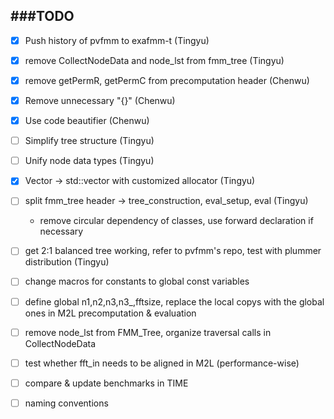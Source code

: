 ###TODO
-------------

- [x] Push history of pvfmm to exafmm-t (Tingyu)
- [x] remove CollectNodeData and node_lst from fmm_tree (Tingyu)
- [x] remove getPermR, getPermC from precomputation header (Chenwu)
- [x] Remove unnecessary "{}" (Chenwu)
- [x] Use code beautifier (Chenwu)
- [ ] Simplify tree structure (Tingyu)
- [ ] Unify node data types (Tingyu)
- [x] Vector -> std::vector with customized allocator (Tingyu)
- [ ] split fmm_tree header -> tree_construction, eval_setup, eval (Tingyu)
  - remove circular dependency of classes, use forward declaration if necessary
- [ ] get 2:1 balanced tree working, refer to pvfmm's repo, test with plummer distribution (Tingyu)

- [ ] change macros for constants to global const variables
- [ ] define global n1,n2,n3,n3\_,fftsize, replace the local copys with the global ones in M2L precomputation & evaluation
- [ ] remove node_lst from FMM_Tree, organize traversal calls in CollectNodeData
- [ ] test whether fft_in needs to be aligned in M2L (performance-wise)
- [ ] compare & update benchmarks in TIME
- [ ] naming conventions

